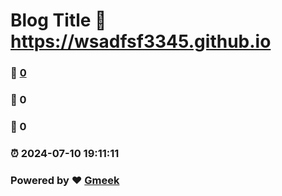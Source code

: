 # Blog Title :link: https://wsadfsf3345.github.io 
### :page_facing_up: [0](https://wsadfsf3345.github.io/tag.html) 
### :speech_balloon: 0 
### :hibiscus: 0 
### :alarm_clock: 2024-07-10 19:11:11 
### Powered by :heart: [Gmeek](https://github.com/Meekdai/Gmeek)
